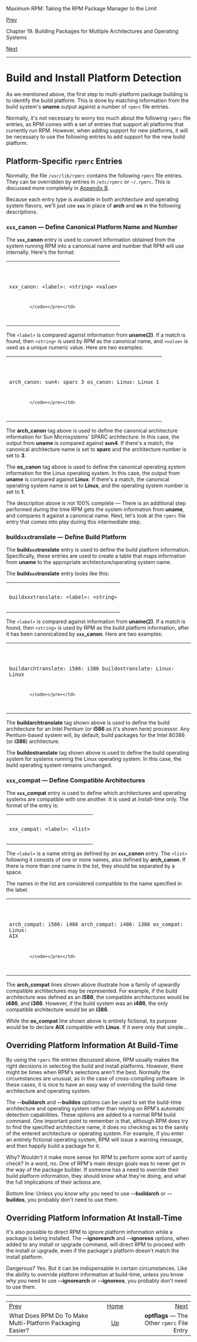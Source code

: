 <div class="NAVHEADER">

Maximum RPM: Taking the RPM Package Manager to the Limit

</div>

[Prev](s1-rpm-multi-multi-platform-easier.html)

Chapter 19. Building Packages for Multiple Architectures and Operating
Systems

[Next](s1-rpm-multi-optflags.html)

-----

<div class="sect1">

# <span id="s1-rpm-multi-build-install-detection">Build and Install Platform Detection</span>

As we mentioned above, the first step to multi-platform package building
is to identify the build platform. This is done by matching information
from the build system's **uname** output against a number of `rpmrc`
file entries.

Normally, it's not necessary to worry too much about the following
`rpmrc` file entries, as RPM comes with a set of entries that support
all platforms that currently run RPM. However, when adding support for
new platforms, it will be necessary to use the following entries to add
support for the new build platform.

<div class="sect2">

## <span id="s2-rpm-multi-platform-rpmrc-entries">Platform-Specific `rpmrc` Entries</span>

Normally, the file `/usr/lib/rpmrc` contains the following `rpmrc` file
entries. They can be overridden by entries in `/etc/rpmrc` or
`~/.rpmrc`. This is discussed more completely in [Appendix
B](ch-rpmrc-file.html).

Because each entry type is available in both architecture and operating
system flavors, we'll just use **`xxx`** in place of **arch** and **os**
in the following descriptions.

<div class="sect3">

### <span id="s3-rpm-multi-xxx-canon">**`xxx`\_canon** — Define Canonical Platform Name and Number</span>

The **`xxx`\_canon** entry is used to convert information obtained from
the system running RPM into a canonical name and number that RPM will
use internally. Here's the format:

<table>
<colgroup>
<col style="width: 100%" />
</colgroup>
<tbody>
<tr class="odd">
<td><pre class="screen"><code>xxx_canon: &lt;label&gt;: &lt;string&gt; &lt;value&gt;

            </code></pre></td>
</tr>
</tbody>
</table>

The `<label>` is compared against information from **uname(2)**. If a
match is found, then `<string>` is used by RPM as the canonical name,
and `<value>` is used as a unique numeric value. Here are two examples:

<table>
<colgroup>
<col style="width: 100%" />
</colgroup>
<tbody>
<tr class="odd">
<td><pre class="screen"><code>arch_canon: sun4:  sparc  3
os_canon:  Linux:  Linux  1

            </code></pre></td>
</tr>
</tbody>
</table>

The **arch\_canon** tag above is used to define the canonical
architecture information for Sun Microsystems' SPARC architecture. In
this case, the output from **uname** is compared against **sun4**. If
there's a match, the canonical architecture name is set to **sparc** and
the architecture number is set to **3**.

The **os\_canon** tag above is used to define the canonical operating
system information for the Linux operating system. In this case, the
output from **uname** is compared against **Linux**. If there's a match,
the canonical operating system name is set to **Linux**, and the
operating system number is set to **1**.

The description above is not 100% complete — There is an additional step
performed during the time RPM gets the system information from
**uname**, and compares it against a canonical name. Next, let's look at
the `rpmrc` file entry that comes into play during this intermediate
step.

</div>

<div class="sect3">

### <span id="s3-rpm-multi-buildxxxtranslate">**build`xxx`translate** — Define Build Platform</span>

The **build`xxx`translate** entry is used to define the build platform
information. Specifically, these entries are used to create a table that
maps information from **uname** to the appropriate
architecture/operating system name.

The **build`xxx`translate** entry looks like this:

<table>
<colgroup>
<col style="width: 100%" />
</colgroup>
<tbody>
<tr class="odd">
<td><pre class="screen"><code>buildxxxtranslate: &lt;label&gt;: &lt;string&gt;
            </code></pre></td>
</tr>
</tbody>
</table>

The `<label>` is compared against information from **uname(2)**. If a
match is found, then `<string>` is used by RPM as the build platform
information, after it has been canonicalized by **`xxx`\_canon**. Here
are two examples:

<table>
<colgroup>
<col style="width: 100%" />
</colgroup>
<tbody>
<tr class="odd">
<td><pre class="screen"><code>buildarchtranslate: i586: i386
buildostranslate: Linux: Linux

            </code></pre></td>
</tr>
</tbody>
</table>

The **buildarchtranslate** tag shown above is used to define the build
architecture for an Intel Pentium (or **i586** as it's shown here)
processor. Any Pentium-based system will, by default, build packages for
the Intel 80386 (or **i386**) architecture.

The **buildostranslate** tag shown above is used to define the build
operating system for systems running the Linux operating system. In this
case, the build operating system remains unchanged.

</div>

<div class="sect3">

### <span id="s3-rpm-multi-xxx-compat">**`xxx`\_compat** — Define Compatible Architectures</span>

The **`xxx`\_compat** entry is used to define which architectures and
operating systems are compatible with one another. It is used at
install-time only. The format of the entry is:

<table>
<colgroup>
<col style="width: 100%" />
</colgroup>
<tbody>
<tr class="odd">
<td><pre class="screen"><code>xxx_compat: &lt;label&gt;: &lt;list&gt;
            </code></pre></td>
</tr>
</tbody>
</table>

The `<label>` is a name string as defined by an **`xxx`\_canon** entry.
The `<list>` following it consists of one or more names, also defined by
**arch\_canon**. If there is more than one name in the list, they should
be separated by a space.

The names in the list are considered compatible to the name specified in
the label.

<table>
<colgroup>
<col style="width: 100%" />
</colgroup>
<tbody>
<tr class="odd">
<td><pre class="screen"><code>arch_compat: i586: i486
arch_compat: i486: i386
os_compat: Linux: AIX

            </code></pre></td>
</tr>
</tbody>
</table>

The **arch\_compat** lines shown above illustrate how a family of
upwardly compatible architectures may be represented. For example, if
the build architecture was defined as an **i586**, the compatible
architectures would be **i486**, and **i386**. However, if the build
system was an **i486**, the only compatible architecture would be an
**i386**.

While the **os\_compat** line shown above is entirely fictional, its
purpose would be to declare **AIX** compatible with **Linux**. If it
were only that simple…

</div>

</div>

<div class="sect2">

## <span id="s2-rpm-multi-platform-override">Overriding Platform Information At Build-Time</span>

By using the `rpmrc` file entries discussed above, RPM usually makes the
right decisions in selecting the build and install platforms. However,
there might be times when RPM's selections aren't the best. Normally the
circumstances are unusual, as in the case of cross-compiling software.
In these cases, it is nice to have an easy way of overriding the
build-time architecture and operating system.

The **--buildarch** and **--buildos** options can be used to set the
build-time architecture and operating system rather than relying on
RPM's automatic detection capabilities. These options are added to a
normal RPM build command. One important point to remember is that,
although RPM does try to find the specified architecture name, it does
no checking as to the sanity of the entered architecture or operating
system. For example, if you enter an entirely fictional operating
system, RPM will issue a warning message, and then happily build a
package for it.

Why? Wouldn't it make more sense for RPM to perform some sort of sanity
check? In a word, no. One of RPM's main design goals was to never get in
the way of the package builder. If someone has a need to override their
build platform information, they should know what they're doing, and
what the full implications of their actions are.

Bottom line: Unless you *know* why you need to use **--buildarch** or
**--buildos**, you probably don't need to use them.

</div>

<div class="sect2">

## <span id="s2-rpm-multi-platform-override-install-time">Overriding Platform Information At Install-Time</span>

It's also possible to direct RPM to ignore platform information while a
package is being installed. The **--ignorearch** and **--ignoreos**
options, when added to any install or upgrade command, will direct RPM
to proceed with the install or upgrade, even if the package's platform
doesn't match the install platform.

Dangerous? Yes. But it can be indispensable in certain circumstances.
Like the ability to override platform information at build-time, unless
you know why you need to use **--ignorearch** or **--ignoreos**, you
probably don't need to use them.

</div>

</div>

<div class="NAVFOOTER">

-----

|                                                           |                         |                                             |
| :-------------------------------------------------------- | :---------------------: | ------------------------------------------: |
| [Prev](s1-rpm-multi-multi-platform-easier.html)           |   [Home](index.html)    |          [Next](s1-rpm-multi-optflags.html) |
| What Does RPM Do To Make Multi-Platform Packaging Easier? | [Up](ch-rpm-multi.html) | **optflags** — The Other `rpmrc` File Entry |

</div>
